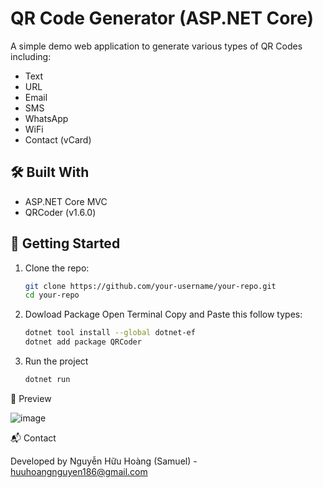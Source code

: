 # QR Code Generator (ASP.NET Core)

A simple demo web application to generate various types of QR Codes including:

- Text
- URL
- Email
- SMS
- WhatsApp
- WiFi
- Contact (vCard)

## 🛠 Built With

- ASP.NET Core MVC
- QRCoder (v1.6.0)

## 🚀 Getting Started

1. Clone the repo:
   ```bash
   git clone https://github.com/your-username/your-repo.git
   cd your-repo
2. Dowload Package
	Open Terminal
	Copy and Paste this follow types:
	```bash
	dotnet tool install --global dotnet-ef
	dotnet add package QRCoder
3. Run the project
	```bash 
    dotnet run

📸 Preview

![image](https://github.com/user-attachments/assets/e473e942-826a-4dd9-a391-aa6182e418d0)

📬 Contact

Developed by Nguyễn Hữu Hoàng (Samuel) - huuhoangnguyen186@gmail.com

